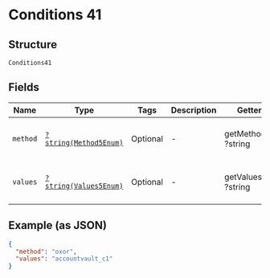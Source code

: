 
# Conditions 41

## Structure

`Conditions41`

## Fields

| Name | Type | Tags | Description | Getter | Setter |
|  --- | --- | --- | --- | --- | --- |
| `method` | [`?string(Method5Enum)`](../../doc/models/method-5-enum.md) | Optional | - | getMethod(): ?string | setMethod(?string method): void |
| `values` | [`?string(Values5Enum)`](../../doc/models/values-5-enum.md) | Optional | - | getValues(): ?string | setValues(?string values): void |

## Example (as JSON)

```json
{
  "method": "oxor",
  "values": "accountvault_c1"
}
```


